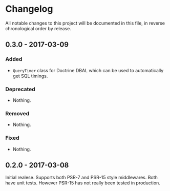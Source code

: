 # Changelog

All notable changes to this project will be documented in this file, in reverse chronological order by release.

## 0.3.0 - 2017-03-09

### Added

- `QueryTimer` class for Doctrine DBAL which can be used to automatically get SQL timings.

### Deprecated

- Nothing.

### Removed

- Nothing.

### Fixed

- Nothing.

## 0.2.0 - 2017-03-08

Initial realese. Supports both PSR-7 and PSR-15 style middlewares. Both have unit tests. However PSR-15 has not really been tested in production.
